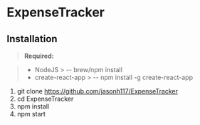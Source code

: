 ExpenseTracker
============

Installation
-----------

> **Required:**

> - NodeJS
	> -- brew/npm install
> - create-react-app
	> -- npm install -g create-react-app

 1. git clone https://github.com/jasonh117/ExpenseTracker
 2. cd ExpenseTracker
 3. npm install
 4. npm start

